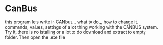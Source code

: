 # CanBus
 this program lets write in CANbus...
 what to do,,, how to change it. commands, values, settings of a lot thing
 working with the CANBUS system. Try it, there is no istalling or a lot to do
 download and extract to empty folder. Then open the .exe  file
